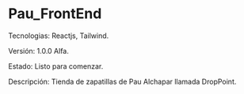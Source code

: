 # Pau_FrontEnd

Tecnologias: Reactjs, Tailwind.

Versión: 1.0.0 Alfa.

Estado: Listo para comenzar.

Descripción: Tienda de zapatillas de Pau Alchapar llamada DropPoint.
